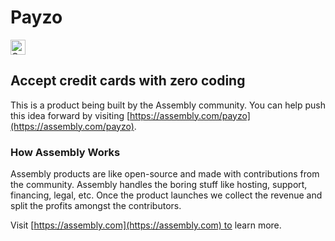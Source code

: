 # Payzo

<a href="https://assembly.com/payzo/bounties"><img src="https://asm-badger.herokuapp.com/payzo/badges/tasks.svg" height="24px" alt="Open Tasks" /></a>

## Accept credit cards with zero coding

This is a product being built by the Assembly community. You can help push this idea forward by visiting [https://assembly.com/payzo](https://assembly.com/payzo).

### How Assembly Works

Assembly products are like open-source and made with contributions from the community. Assembly handles the boring stuff like hosting, support, financing, legal, etc. Once the product launches we collect the revenue and split the profits amongst the contributors.

Visit [https://assembly.com](https://assembly.com) to learn more.
